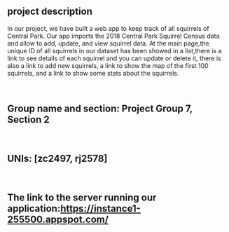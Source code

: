 <table>
<h2>project description
</h2>
<p>In our project, we have built a web app to keep track of all squirrels of Central Park. Our app imports the 2018 Central Park Squirrel Census data and allow to add, update, and view squirrel data. At the main page,the unique ID of all squirrels in our dataset has been showed in a list,there is a link to see details of each squirrel and you can update or delete it, there is also a link to add new squirrels, a link to show the map of the first 100 squirrels, and a link to show some stats about the squirrels.
</p>
<br>
<h2>Group name and section: Project Group 7, Section 2
</h2>
<br>
<h2>UNIs: [zc2497, rj2578]
</h2>
<br>
<h2>The link to the server running our application:<a href='https://instance1-255500.appspot.com/'>https://instance1-255500.appspot.com/</a>
</h2>
</table>
